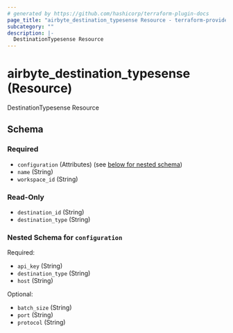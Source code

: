 ```yaml
---
# generated by https://github.com/hashicorp/terraform-plugin-docs
page_title: "airbyte_destination_typesense Resource - terraform-provider-airbyte-new"
subcategory: ""
description: |-
  DestinationTypesense Resource
---
```


# airbyte_destination_typesense (Resource)

DestinationTypesense Resource



<!-- schema generated by tfplugindocs -->
## Schema

### Required

- `configuration` (Attributes) (see [below for nested schema](#nestedatt--configuration))
- `name` (String)
- `workspace_id` (String)

### Read-Only

- `destination_id` (String)
- `destination_type` (String)

<a id="nestedatt--configuration"></a>
### Nested Schema for `configuration`

Required:

- `api_key` (String)
- `destination_type` (String)
- `host` (String)

Optional:

- `batch_size` (String)
- `port` (String)
- `protocol` (String)


